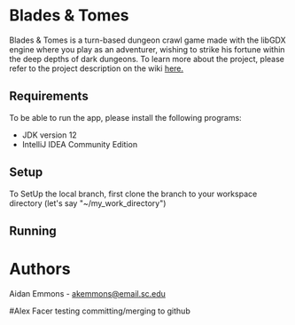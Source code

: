 # Blades & Tomes

Blades & Tomes is a turn-based dungeon crawl game made with the libGDX engine
where you play as an adventurer, wishing to strike his fortune within the deep depths
of dark dungeons. To learn more about the project, please refer to the project
description on the wiki [here.](https://github.com/SCCapstone/RubbleRaiders/wiki/Project-Description)

## Requirements

To be able to run the app, please install the following programs:

* JDK version 12
* IntelliJ IDEA Community Edition

## Setup

To SetUp the local branch, first clone the branch to your workspace directory (let's say "~/my_work_directory")

## Running



# Authors

Aidan Emmons - akemmons@email.sc.edu


#Alex Facer testing committing/merging to github
